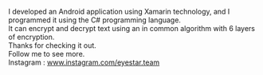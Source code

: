 I developed an Android application using Xamarin technology, and I programmed it using the C# programming language.<br>
It can encrypt and decrypt text using an in common algorithm with 6 layers of encryption.<br>
Thanks for checking it out.<br>
Follow me to see more.<br>
Instagram : www.instagram.com/eyestar.team
